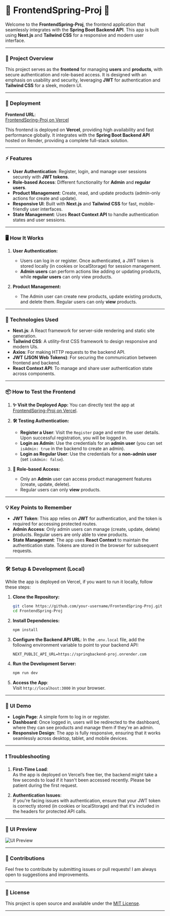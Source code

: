 # 🌟 **FrontendSpring-Proj** 🌟

Welcome to the **FrontendSpring-Proj**, the frontend application that seamlessly integrates with the **Spring Boot Backend API**. This app is built using **Next.js** and **Tailwind CSS** for a responsive and modern user interface.

---

### **📝 Project Overview**

This project serves as the **frontend** for managing **users** and **products**, with secure authentication and role-based access. It is designed with an emphasis on usability and security, leveraging **JWT** for authentication and **Tailwind CSS** for a sleek, modern UI.

---

### **🚀 Deployment**

**Frontend URL**:  
[FrontendSpring-Proj on Vercel](https://frontend-spring-proj.vercel.app/)

This frontend is deployed on **Vercel**, providing high availability and fast performance globally. It integrates with the **Spring Boot Backend API** hosted on Render, providing a complete full-stack solution.

---

### **⚡ Features**
- **User Authentication**: Register, login, and manage user sessions securely with **JWT tokens**.
- **Role-based Access**: Different functionality for **Admin** and **regular users**.
- **Product Management**: Create, read, and update products (admin-only actions for create and update).
- **Responsive UI**: Built with **Next.js** and **Tailwind CSS** for fast, mobile-friendly user interfaces.
- **State Management**: Uses **React Context API** to handle authentication states and user sessions.

---

### **🖥️ How It Works**

1. **User Authentication:**
   - Users can log in or register. Once authenticated, a JWT token is stored locally (in cookies or localStorage) for session management.
   - **Admin users** can perform actions like adding or updating products, while **regular users** can only view products.

2. **Product Management:**
   - The Admin user can create new products, update existing products, and delete them. Regular users can only **view** products.

---

### **🔧 Technologies Used**

- **Next.js**: A React framework for server-side rendering and static site generation.
- **Tailwind CSS**: A utility-first CSS framework to design responsive and modern UIs.
- **Axios**: For making HTTP requests to the backend API.
- **JWT (JSON Web Tokens)**: For securing the communication between frontend and backend.
- **React Context API**: To manage and share user authentication state across components.

---

### **📦 How to Test the Frontend**

1. **✨ Visit the Deployed App:**
   You can directly test the app at [FrontendSpring-Proj on Vercel](https://frontend-spring-proj.vercel.app/).

2. **🛠️ Testing Authentication:**
   - **Register a User**: Visit the `Register` page and enter the user details. Upon successful registration, you will be logged in.
   - **Login as Admin**: Use the credentials for an **admin user** (you can set `isAdmin: true` in the backend to create an admin).
   - **Login as Regular User**: Use the credentials for a **non-admin user** (set `isAdmin: false`).

3. **🔐 Role-based Access:**
   - Only an **Admin** user can access product management features (create, update, delete).
   - Regular users can only **view** products.

---

### **💡 Key Points to Remember**

- **JWT Token**: This app relies on **JWT** for authentication, and the token is required for accessing protected routes.
- **Admin Access**: Only admin users can manage (create, update, delete) products. Regular users are only able to view products.
- **State Management**: The app uses **React Context** to maintain the authentication state. Tokens are stored in the browser for subsequent requests.

---

### **🛠️ Setup & Development (Local)**
While the app is deployed on Vercel, if you want to run it locally, follow these steps:

1. **Clone the Repository:**
   ```bash
   git clone https://github.com/your-username/FrontendSpring-Proj.git
   cd FrontendSpring-Proj
   ```

2. **Install Dependencies:**
   ```bash
   npm install
   ```

3. **Configure the Backend API URL**:
   In the `.env.local` file, add the following environment variable to point to your backend API:

   ```
   NEXT_PUBLIC_API_URL=https://springbackend-proj.onrender.com
   ```

4. **Run the Development Server:**
   ```bash
   npm run dev
   ```

5. **Access the App**:  
   Visit `http://localhost:3000` in your browser.

---

### **📱 UI Demo**
- **Login Page**: A simple form to log in or register.
- **Dashboard**: Once logged in, users will be redirected to the dashboard, where they can see products and manage them if they're an admin.
- **Responsive Design**: The app is fully responsive, ensuring that it works seamlessly across desktop, tablet, and mobile devices.

---

### **❗ Troubleshooting**

1. **First-Time Load**:  
   As the app is deployed on Vercel’s free tier, the backend might take a few seconds to load if it hasn't been accessed recently. Please be patient during the first request.

2. **Authentication Issues**:  
   If you're facing issues with authentication, ensure that your JWT token is correctly stored (in cookies or localStorage) and that it's included in the headers for protected API calls.

---

### **🎨 UI Preview**

![UI Preview](https://yourimageurl.com/ui-preview.png)

---

### **🙌 Contributions**
Feel free to contribute by submitting issues or pull requests! I am always open to suggestions and improvements.

---

### **📜 License**
This project is open source and available under the [MIT License](LICENSE).

---

